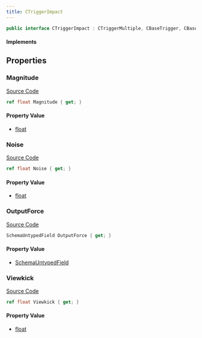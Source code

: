 ```yaml
---
title: CTriggerImpact
---
```


```csharp
public interface CTriggerImpact : CTriggerMultiple, CBaseTrigger, CBaseToggle, CBaseModelEntity, CBaseEntity, CEntityInstance, ISchemaClass<CEntityInstance>, ISchemaClass<CBaseEntity>, ISchemaClass<CBaseModelEntity>, ISchemaClass<CBaseToggle>, ISchemaClass<CBaseTrigger>, ISchemaClass<CTriggerMultiple>, ISchemaClass<CTriggerImpact>, ISchemaField, ISchemaClass, INativeHandle
```

#### Implements

## Properties

### Magnitude

[Source Code](https://github.com/swiftly-solution/swiftlys2/blob/main/managed/src/SwiftlyS2.Generated/Schemas/Interfaces/CTriggerImpact.cs#L17)

```csharp
ref float Magnitude { get; }
```

#### Property Value

- [float](https://learn.microsoft.com/dotnet/api/system.single)

### Noise

[Source Code](https://github.com/swiftly-solution/swiftlys2/blob/main/managed/src/SwiftlyS2.Generated/Schemas/Interfaces/CTriggerImpact.cs#L19)

```csharp
ref float Noise { get; }
```

#### Property Value

- [float](https://learn.microsoft.com/dotnet/api/system.single)

### OutputForce

[Source Code](https://github.com/swiftly-solution/swiftlys2/blob/main/managed/src/SwiftlyS2.Generated/Schemas/Interfaces/CTriggerImpact.cs#L24)

```csharp
SchemaUntypedField OutputForce { get; }
```

#### Property Value

- [SchemaUntypedField](/docs/api/shared/schemas/schemauntypedfield)

### Viewkick

[Source Code](https://github.com/swiftly-solution/swiftlys2/blob/main/managed/src/SwiftlyS2.Generated/Schemas/Interfaces/CTriggerImpact.cs#L21)

```csharp
ref float Viewkick { get; }
```

#### Property Value

- [float](https://learn.microsoft.com/dotnet/api/system.single)

